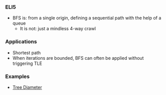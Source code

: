 ### ELI5
- BFS is: from a single origin, defining a sequential path with the help of a queue
    - It is not: just a mindless 4-way crawl

### Applications
- Shortest path
- When iterations are bounded, BFS can often be applied without triggering TLE 

### Examples
- [Tree Diameter](https://leetcode.com/problems/tree-diameter/)
